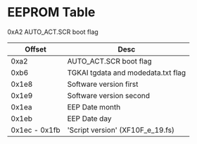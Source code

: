 # EEPROM Table
0xA2 AUTO_ACT.SCR boot flag

| Offset | Desc |
| - | - |
| 0xa2 | AUTO_ACT.SCR boot flag |
| 0xb6 | TGKAI tgdata and modedata.txt flag |
| 0x1e8 | Software version first |
| 0x1e9 | Software version second |
| 0x1ea | EEP Date month |
| 0x1eb | EEP Date day |
| 0x1ec - 0x1fb | 'Script version' (XF10F_e_19.fs) |

